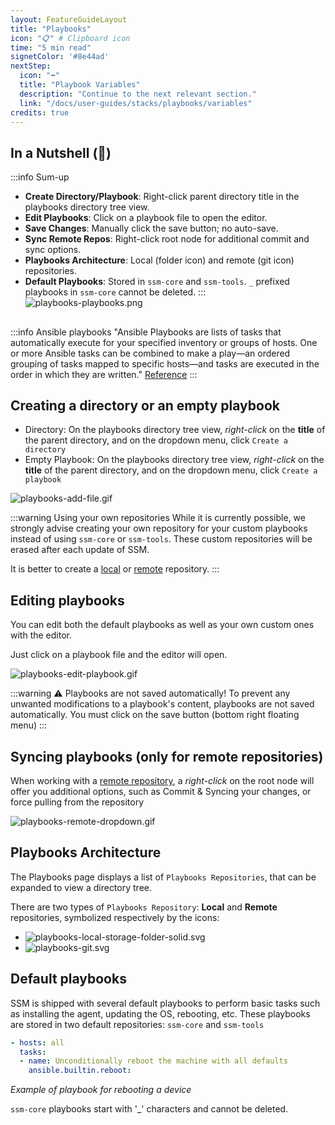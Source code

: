 ```yaml
---
layout: FeatureGuideLayout
title: "Playbooks"
icon: "📋" # Clipboard icon
time: "5 min read"
signetColor: '#8e44ad'
nextStep:
  icon: "➡️"
  title: "Playbook Variables"
  description: "Continue to the next relevant section."
  link: "/docs/user-guides/stacks/playbooks/variables"
credits: true
---
```


## In a Nutshell (🌰)

:::info Sum-up
- **Create Directory/Playbook**: Right-click parent directory title in the playbooks directory tree view.
- **Edit Playbooks**: Click on a playbook file to open the editor.
- **Save Changes**: Manually click the save button; no auto-save.
- **Sync Remote Repos**: Right-click root node for additional commit and sync options.
- **Playbooks Architecture**: Local (folder icon) and remote (git icon) repositories.
- **Default Playbooks**: Stored in `ssm-core` and `ssm-tools`. `_` prefixed playbooks in `ssm-core` cannot be deleted.
:::
![playbooks-playbooks.png](/images/playbooks-playbooks.png)

##
:::info Ansible playbooks
"Ansible Playbooks are lists of tasks that automatically execute for your specified inventory or groups of hosts. One or more Ansible tasks can be combined to make a play—an ordered grouping of tasks mapped to specific hosts—and tasks are executed in the order in which they are written."
[Reference](https://docs.ansible.com/ansible/latest/playbook_guide/playbooks_intro.html)
:::

## Creating a directory or an empty playbook

- Directory: On the playbooks directory tree view, *right-click* on the **title** of the parent directory, and on the dropdown menu, click `Create a directory`
- Empty Playbook: On the playbooks directory tree view, *right-click* on the **title** of the parent directory, and on the dropdown menu, click `Create a playbook`

![playbooks-add-file.gif](/images/playbooks-add-file.gif)

:::warning Using your own repositories
While it is currently possible, we strongly advise creating your own repository for your custom playbooks instead of using `ssm-core` or `ssm-tools`. These custom repositories will be erased after each update of SSM.

It is better to create a [local](/docs/user-guides/repositories/local-playbooks) or [remote](/docs/user-guides/repositories/remote-playbooks) repository.
:::
## Editing playbooks

You can edit both the default playbooks as well as your own custom ones with the editor.

Just click on a playbook file and the editor will open.

![playbooks-edit-playbook.gif](/images/playbooks-edit-playbook.gif)

:::warning ⚠️ Playbooks are not saved automatically!
To prevent any unwanted modifications to a playbook's content, playbooks are not saved automatically.
You must click on the save button (bottom right floating menu)
:::

## Syncing playbooks (only for remote repositories)

When working with a [remote repository](/docs/user-guides/repositories/remote-playbooks), a *right-click* on the root node will offer you additional options, such as Commit & Syncing your changes, or force pulling from the repository

![playbooks-remote-dropdown.gif](/images/playbooks-remote-dropdown.gif)

## Playbooks Architecture

The Playbooks page displays a list of `Playbooks Repositories`, that can be expanded to view a directory tree.

There are two types of `Playbooks Repository`:
**Local** and **Remote** repositories, symbolized respectively by the icons:
- ![playbooks-local-storage-folder-solid.svg](/images/playbooks-local-storage-folder-solid.svg)
- ![playbooks-git.svg](/images/playbooks-git.svg)

## Default playbooks

SSM is shipped with several default playbooks to perform basic tasks such as installing the agent, updating the OS, rebooting, etc.
These playbooks are stored in two default repositories: `ssm-core` and `ssm-tools`
```yaml
- hosts: all
  tasks:
  - name: Unconditionally reboot the machine with all defaults
    ansible.builtin.reboot:
```
*Example of playbook for rebooting a device*

`ssm-core` playbooks start with '_' characters and cannot be deleted.


